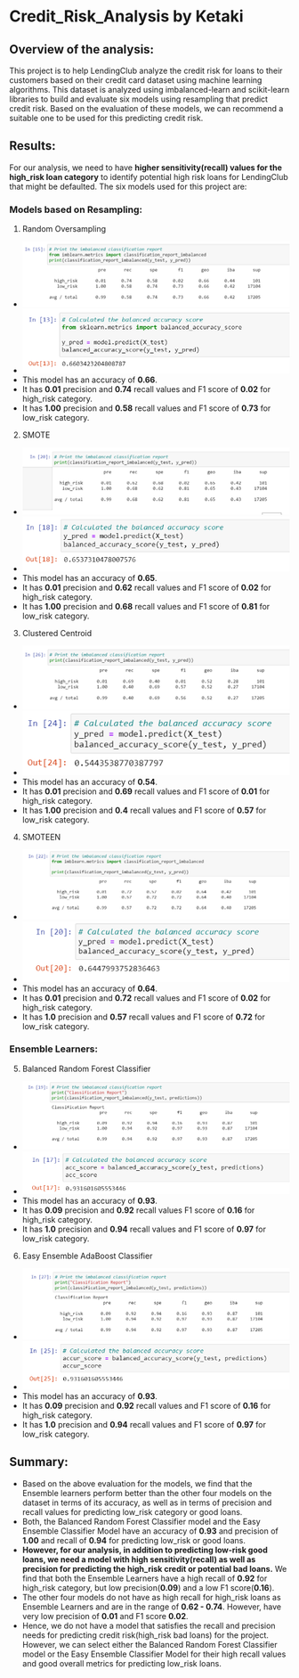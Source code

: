 # Credit_Risk_Analysis by Ketaki
## Overview of the analysis:
This project is to help LendingClub analyze the credit risk for loans to their customers based on their credit card dataset using machine learning algorithms.  This dataset is analyzed using imbalanced-learn and scikit-learn libraries to build and evaluate six models using resampling that predict credit risk. Based on the evaluation of these models, we can recommend a suitable one to be used for this predicting credit risk.
## Results: 
For our analysis, we need to have **higher sensitivity(recall) values for the high_risk loan category** to identify potential high risk loans for LendingClub that might be defaulted. 
The six models used for this project are:
### Models based on Resampling:
1. Random Oversampling
- ![Classification Report](https://github.com/ketpradh/Credit_Risk_Analysis/blob/main/Resources/Random%20Oversampling%20Report.PNG)
- ![Accuracy](https://github.com/ketpradh/Credit_Risk_Analysis/blob/main/Resources/Random%20Oversampling%20Acc.PNG)
- This model has an accuracy of **0.66**.
- It has **0.01** precision and **0.74** recall values and F1 score of **0.02** for high_risk category.
- It has **1.00** precision and **0.58** recall values and F1 score of **0.73** for low_risk category.
2. SMOTE
- ![Classification Report](https://github.com/ketpradh/Credit_Risk_Analysis/blob/main/Resources/SMOTE%20Classification%20Report.PNG)
- ![Accuracy](https://github.com/ketpradh/Credit_Risk_Analysis/blob/main/Resources/SMPOTE%20Acc.PNG)
- This model has an accuracy of **0.65**.
- It has **0.01** precision and **0.62** recall values and F1 score of **0.02** for high_risk category.
- It has **1.00** precision and **0.68** recall values and F1 score of **0.81** for low_risk category.
3. Clustered Centroid
- ![Classification Report](https://github.com/ketpradh/Credit_Risk_Analysis/blob/main/Resources/ClusteredCentroids%20CR.PNG)
- ![Accuracy](https://github.com/ketpradh/Credit_Risk_Analysis/blob/main/Resources/ClusteredCentroids%20Acc.PNG)
- This model has an accuracy of **0.54**.
- It has  **0.01** precision and **0.69** recall values and F1 score of **0.01** for high_risk category.
- It has **1.00** precision and **0.4** recall values and F1 score of **0.57** for low_risk category.
4. SMOTEEN 
- ![Classification Report](https://github.com/ketpradh/Credit_Risk_Analysis/blob/main/Resources/SMOTEEN%20CR.PNG)
- ![Accuracy](https://github.com/ketpradh/Credit_Risk_Analysis/blob/main/Resources/SMOTEEN%20aCC.PNG)
- This model has an accuracy of **0.64**.
- It has  **0.01** precision and  **0.72** recall values and F1 score of **0.02** for high_risk category.
- It has  **1.0** precision and **0.57** recall values and F1 score of **0.72** for low_risk category.
### Ensemble Learners:
5. Balanced Random Forest Classifier
- ![Classification Report](https://github.com/ketpradh/Credit_Risk_Analysis/blob/main/Resources/BalancedRandom%20Classification%20Report.PNG)
- ![Accuracy](https://github.com/ketpradh/Credit_Risk_Analysis/blob/main/Resources/BalancedRandom%20Acc.PNG)
- This model has an accuracy of **0.93**.
- It has **0.09** precision and  **0.92** recall values F1 score of **0.16** for high_risk category.
- It has  **1.0** precision and **0.94** recall values and F1 score of **0.97** for low_risk category.

6. Easy Ensemble AdaBoost Classifier
- ![Classification Report](https://github.com/ketpradh/Credit_Risk_Analysis/blob/main/Resources/EasyEnsemble%20CR.PNG)
- ![Accuracy](https://github.com/ketpradh/Credit_Risk_Analysis/blob/main/Resources/EasyEnsemble%20Acc.PNG)
- This model has an accuracy of **0.93**.
- It has **0.09** precision and **0.92** recall values and F1 score of **0.16** for high_risk category.
- It has  **1.0** precision and **0.94** recall values and F1 score of **0.97** for low_risk category.


## Summary:
- Based on the above evaluation for the models, we find that the Ensemble learners perform better than the other four models on the dataset in terms of its accuracy, as well as in terms of precision and recall values for predicting low_risk category or good loans. 
- Both, the Balanced Random Forest Classifier model and the Easy Ensemble Classifier Model have an accuracy of **0.93** and precision of **1.00** and recall of **0.94** for predicting low_risk or good loans.
- **However, for our analysis, in addition to predicting low-risk good loans, we need a model with high sensitivity(recall) as well as precision for predicting the high_risk credit or potential bad loans.** We find that both the Ensemble Learners have a high recall of **0.92** for high_risk category, but low precision(**0.09**) and a low F1 score(**0.16**).
- The other four models do not have as high recall for high_risk loans as Ensemble Learners and are in the range of **0.62 - 0.74**. However, have very low precision of **0.01** and F1 score **0.02**. 
- Hence, we do not have a model that satisfies the recall and precision needs for predicting credit risk(high_risk bad loans) for the project. However, we can select either the Balanced Random Forest Classifier model or the Easy Ensemble Classifier Model for their high recall values and good overall metrics for predicting low_risk loans. 

